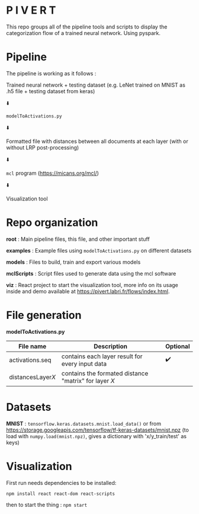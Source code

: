 # P I V E R T 
This repo groups all of the pipeline tools and scripts to display the categorization flow of a
trained neural network.
Using pyspark.

# Pipeline

The pipeline is working as it follows :

Trained neural network + testing dataset (e.g. LeNet trained on MNIST as .h5 file + testing dataset from keras)

:arrow_down:

`modelToActivations.py`

:arrow_down:

Formatted file with distances between all documents at each layer (with or without LRP post-processing) 

:arrow_down:

`mcl` program (https://micans.org/mcl/)

:arrow_down:

Visualization tool

# Repo organization

**root** : Main pipeline files, this file, and other important stuff

**examples** : Example files using `modelToActivations.py` on different datasets

**models** : Files to build, train and export various models

**mclScripts** : Script files used to generate data using the mcl software

**viz** : React project to start the visualization tool, more info on its usage inside and demo available at https://pivert.labri.fr/flows/index.html.

# File generation

**modelToActivations.py**

| File name | Description | Optional |
|-----------|-------------|----------|
|activations.seq|contains each layer result for every input data|:heavy_check_mark:|
|distancesLayer*X*|contains the formated distance "matrix" for layer *X*| |

# Datasets

**MNIST** : `tensorflow.keras.datasets.mnist.load_data()` or from https://storage.googleapis.com/tensorflow/tf-keras-datasets/mnist.npz (to load with `numpy.load(mnist.npz)`, gives a dictionary with 'x/y_train/test' as keys)

# Visualization

First run needs dependencies to be installed:
```
npm install react react-dom react-scripts
```
then to start the thing : `npm start`
